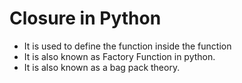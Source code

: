 # Closure in Python

- It is used to define the function inside the function
- It is also known as Factory Function in python.
- It is also known as a bag pack theory.
